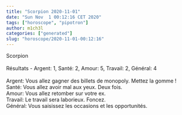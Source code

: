 ```yaml
---
title: "Scorpion 2020-11-01"
date: "Sun Nov  1 00:12:16 CET 2020"
tags: ["horoscope", "pipotron"]
author: m1ch3l
categories: ["generated"]
slug: "horoscope/2020-11-01-00:12:16"
---
```


Scorpion<br>
<br>
Résultats - Argent: 1, Santé: 2, Amour: 5, Travail: 2, Général: 4<br>
<br>
Argent:  Vous allez gagner des billets de monopoly. Mettez la gomme !<br>
Santé:   Vous allez avoir mal aux yeux. Deux fois.<br>
Amour:   Vous allez retomber sur votre ex. <br>
Travail: Le travail sera laborieux. Foncez.<br>
Général: Vous saisissez les occasions et les opportunités.<br>
